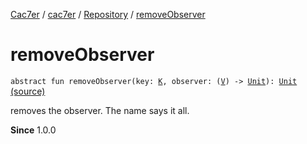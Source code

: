 [Cac7er](../../index.md) / [cac7er](../index.md) / [Repository](index.md) / [removeObserver](./remove-observer.md)

# removeObserver

`abstract fun removeObserver(key: `[`K`](index.md#K)`, observer: (`[`V`](index.md#V)`) -> `[`Unit`](https://kotlinlang.org/api/latest/jvm/stdlib/kotlin/-unit/index.html)`): `[`Unit`](https://kotlinlang.org/api/latest/jvm/stdlib/kotlin/-unit/index.html) [(source)](http://2wiqua.wcaokaze.com/gitbucket/wcaokaze/Cac7er/blob/master/src/main/java/cac7er/Repository.kt#L65)

removes the observer. The name says it all.

**Since**
1.0.0

